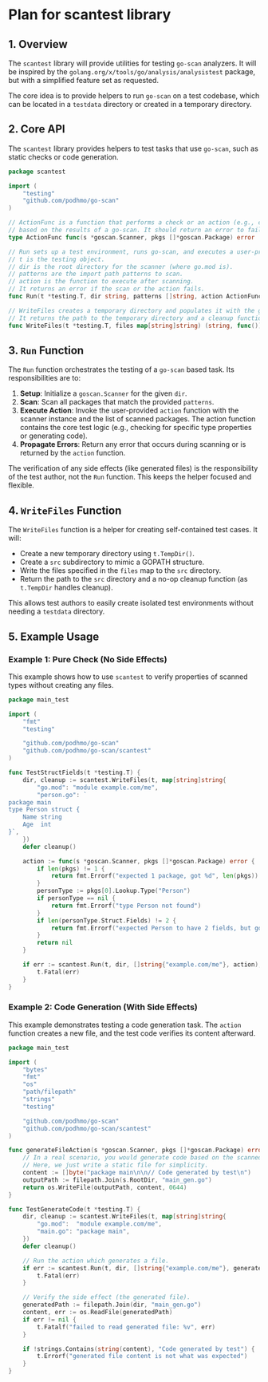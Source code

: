# Plan for scantest library

## 1. Overview

The `scantest` library will provide utilities for testing `go-scan` analyzers. It will be inspired by the `golang.org/x/tools/go/analysis/analysistest` package, but with a simplified feature set as requested.

The core idea is to provide helpers to run `go-scan` on a test codebase, which can be located in a `testdata` directory or created in a temporary directory.

## 2. Core API

The `scantest` library provides helpers to test tasks that use `go-scan`, such as static checks or code generation.

```go
package scantest

import (
	"testing"
	"github.com/podhmo/go-scan"
)

// ActionFunc is a function that performs a check or an action (e.g., code generation)
// based on the results of a go-scan. It should return an error to fail the test.
type ActionFunc func(s *goscan.Scanner, pkgs []*goscan.Package) error

// Run sets up a test environment, runs go-scan, and executes a user-provided action.
// t is the testing object.
// dir is the root directory for the scanner (where go.mod is).
// patterns are the import path patterns to scan.
// action is the function to execute after scanning.
// It returns an error if the scan or the action fails.
func Run(t *testing.T, dir string, patterns []string, action ActionFunc) error

// WriteFiles creates a temporary directory and populates it with the given files.
// It returns the path to the temporary directory and a cleanup function.
func WriteFiles(t *testing.T, files map[string]string) (string, func())
```

## 3. `Run` Function

The `Run` function orchestrates the testing of a `go-scan` based task. Its responsibilities are to:

1.  **Setup**: Initialize a `goscan.Scanner` for the given `dir`.
2.  **Scan**: Scan all packages that match the provided `patterns`.
3.  **Execute Action**: Invoke the user-provided `action` function with the scanner instance and the list of scanned packages. The action function contains the core test logic (e.g., checking for specific type properties or generating code).
4.  **Propagate Errors**: Return any error that occurs during scanning or is returned by the `action` function.

The verification of any side effects (like generated files) is the responsibility of the test author, not the `Run` function. This keeps the helper focused and flexible.

## 4. `WriteFiles` Function

The `WriteFiles` function is a helper for creating self-contained test cases. It will:

*   Create a new temporary directory using `t.TempDir()`.
*   Create a `src` subdirectory to mimic a GOPATH structure.
*   Write the files specified in the `files` map to the `src` directory.
*   Return the path to the `src` directory and a no-op cleanup function (as `t.TempDir` handles cleanup).

This allows test authors to easily create isolated test environments without needing a `testdata` directory.

## 5. Example Usage

### Example 1: Pure Check (No Side Effects)

This example shows how to use `scantest` to verify properties of scanned types without creating any files.

```go
package main_test

import (
	"fmt"
	"testing"

	"github.com/podhmo/go-scan"
	"github.com/podhmo/go-scan/scantest"
)

func TestStructFields(t *testing.T) {
	dir, cleanup := scantest.WriteFiles(t, map[string]string{
		"go.mod": "module example.com/me",
		"person.go": `
package main
type Person struct {
	Name string
	Age  int
}`,
	})
	defer cleanup()

	action := func(s *goscan.Scanner, pkgs []*goscan.Package) error {
		if len(pkgs) != 1 {
			return fmt.Errorf("expected 1 package, got %d", len(pkgs))
		}
		personType := pkgs[0].Lookup.Type("Person")
		if personType == nil {
			return fmt.Errorf("type Person not found")
		}
		if len(personType.Struct.Fields) != 2 {
			return fmt.Errorf("expected Person to have 2 fields, but got %d", len(personType.Struct.Fields))
		}
		return nil
	}

	if err := scantest.Run(t, dir, []string{"example.com/me"}, action); err != nil {
		t.Fatal(err)
	}
}
```

### Example 2: Code Generation (With Side Effects)

This example demonstrates testing a code generation task. The `action` function creates a new file, and the test code verifies its content afterward.

```go
package main_test

import (
	"bytes"
	"fmt"
	"os"
	"path/filepath"
	"strings"
	"testing"

	"github.com/podhmo/go-scan"
	"github.com/podhmo/go-scan/scantest"
)

func generateFileAction(s *goscan.Scanner, pkgs []*goscan.Package) error {
	// In a real scenario, you would generate code based on the scanned packages.
	// Here, we just write a static file for simplicity.
	content := []byte("package main\n\n// Code generated by test\n")
	outputPath := filepath.Join(s.RootDir, "main_gen.go")
	return os.WriteFile(outputPath, content, 0644)
}

func TestGenerateCode(t *testing.T) {
	dir, cleanup := scantest.WriteFiles(t, map[string]string{
		"go.mod":  "module example.com/me",
		"main.go": "package main",
	})
	defer cleanup()

	// Run the action which generates a file.
	if err := scantest.Run(t, dir, []string{"example.com/me"}, generateFileAction); err != nil {
		t.Fatal(err)
	}

	// Verify the side effect (the generated file).
	generatedPath := filepath.Join(dir, "main_gen.go")
	content, err := os.ReadFile(generatedPath)
	if err != nil {
		t.Fatalf("failed to read generated file: %v", err)
	}

	if !strings.Contains(string(content), "Code generated by test") {
		t.Errorf("generated file content is not what was expected")
	}
}
```

